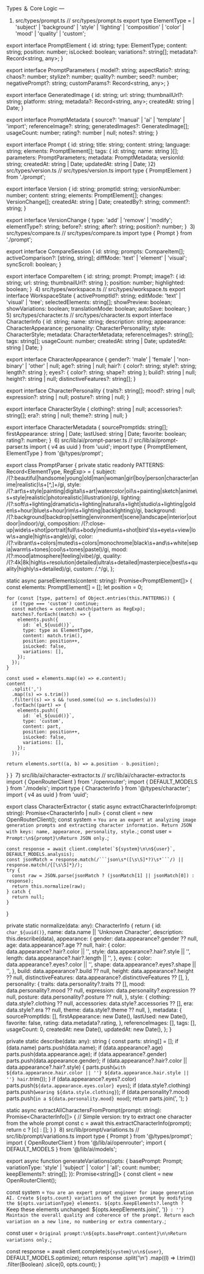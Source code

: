  Types ＆ Core Logic —
1) src/types/prompt.ts
// src/types/prompt.ts
export type ElementType =
  | 'subject'
  | 'background'
  | 'style'
  | 'lighting'
  | 'composition'
  | 'color'
  | 'mood'
  | 'quality'
  | 'custom';

export interface PromptElement {
  id: string;
  type: ElementType;
  content: string;
  position: number;
  isLocked: boolean;
  variations?: string[];
  metadata?: Record<string, any>;
}

export interface PromptParameters {
  model?: string;
  aspectRatio?: string;
  chaos?: number;
  stylize?: number;
  quality?: number;
  seed?: number;
  negativePrompt?: string;
  customParams?: Record<string, any>;
}

export interface GeneratedImage {
  id: string;
  url: string;
  thumbnailUrl?: string;
  platform: string;
  metadata?: Record<string, any>;
  createdAt: string | Date;
}

export interface PromptMetadata {
  source?: 'manual' | 'ai' | 'template' | 'import';
  referenceImage?: string;
  generatedImages?: GeneratedImage[];
  usageCount: number;
  rating?: number | null;
  notes?: string;
}

export interface Prompt {
  id: string;
  title: string;
  content: string;
  language: string;
  elements: PromptElement[];
  tags: { id: string; name: string }[];
  parameters: PromptParameters;
  metadata: PromptMetadata;
  versionId: string;
  createdAt: string | Date;
  updatedAt: string | Date;
}
​
2) src/types/version.ts
// src/types/version.ts
import type { PromptElement } from './prompt';

export interface Version {
  id: string;
  promptId: string;
  versionNumber: number;
  content: string;
  elements: PromptElement[];
  changes: VersionChange[];
  createdAt: string | Date;
  createdBy?: string;
  comment?: string;
}

export interface VersionChange {
  type: 'add' | 'remove' | 'modify';
  elementType?: string;
  before?: string;
  after?: string;
  position?: number;
}
​
3) src/types/compare.ts
// src/types/compare.ts
import type { Prompt } from './prompt';

export interface CompareSession {
  id: string;
  prompts: CompareItem[];
  activeComparison?: [string, string];
  diffMode: 'text' | 'element' | 'visual';
  syncScroll: boolean;
}

export interface CompareItem {
  id: string;
  prompt: Prompt;
  image?: { id: string; url: string; thumbnailUrl?: string };
  position: number;
  highlighted: boolean;
}
​
4) src/types/workspace.ts
// src/types/workspace.ts
export interface WorkspaceState {
  activePromptId?: string;
  editMode: 'text' | 'visual' | 'tree';
  selectedElements: string[];
  showPreview: boolean;
  showVariations: boolean;
  translationMode: boolean;
  autoSave: boolean;
}
​
5) src/types/character.ts
// src/types/character.ts
export interface CharacterInfo {
  id: string;
  name: string;
  description: string;
  appearance: CharacterAppearance;
  personality: CharacterPersonality;
  style: CharacterStyle;
  metadata: CharacterMetadata;
  referenceImages?: string[];
  tags: string[];
  usageCount: number;
  createdAt: string | Date;
  updatedAt: string | Date;
}

export interface CharacterAppearance {
  gender?: 'male' | 'female' | 'non-binary' | 'other' | null;
  age?: string | null;
  hair?: { color?: string; style?: string; length?: string };
  eyes?: { color?: string; shape?: string };
  build?: string | null;
  height?: string | null;
  distinctiveFeatures?: string[];
}

export interface CharacterPersonality {
  traits?: string[];
  mood?: string | null;
  expression?: string | null;
  posture?: string | null;
}

export interface CharacterStyle {
  clothing?: string | null;
  accessories?: string[];
  era?: string | null;
  theme?: string | null;
}

export interface CharacterMetadata {
  sourcePromptIds: string[];
  firstAppearance: string | Date;
  lastUsed: string | Date;
  favorite: boolean;
  rating?: number;
}
​
6) src/lib/ai/prompt-parser.ts
// src/lib/ai/prompt-parser.ts
import { v4 as uuid } from 'uuid';
import type { PromptElement, ElementType } from '@/types/prompt';

export class PromptParser {
  private static readonly PATTERNS: Record<ElementType, RegExp> = {
    subject: /(?:beautiful|handsome|young|old|man|woman|girl|boy|person|character|anime|realistic)\s+[^,]+/gi,
    style: /(?:art\s+style|painting|digital\s+art|watercolor|oil\s+painting|sketch|anime\s+style|realistic|photorealistic|illustration)/gi,
    lighting: /(?:soft\s+lighting|dramatic\s+lighting|natural\s+light|studio\s+lighting|golden\s+hour|blue\s+hour|rim\s+lighting|backlighting)/gi,
    background: /(?:background|backdrop|setting|environment|scene|landscape|interior|outdoor|indoor)/gi,
    composition: /(?:close-up|wide\s+shot|portrait|full\s+body|medium\s+shot|bird's\s+eye\s+view|low\s+angle|high\s+angle)/gi,
    color: /(?:vibrant\s+colors|muted\s+colors|monochrome|black\s+and\s+white|sepia|warm\s+tones|cool\s+tones|pastel)/gi,
    mood: /(?:mood|atmosphere|feeling|vibe)/gi,
    quality: /(?:4k|8k|high\s+resolution|detailed|ultra\s+detailed|masterpiece|best\s+quality|highly\s+detailed)/gi,
    custom: /.^/gi,
  };

  static async parseElements(content: string): Promise<PromptElement[]> {
    const elements: PromptElement[] = [];
    let position = 0;

    for (const [type, pattern] of Object.entries(this.PATTERNS)) {
      if (type === 'custom') continue;
      const matches = content.match(pattern as RegExp);
      matches?.forEach((match) => {
        elements.push({
          id: `el_${uuid()}`,
          type: type as ElementType,
          content: match.trim(),
          position: position++,
          isLocked: false,
          variations: [],
        });
      });
    }

    const used = elements.map((e) => e.content);
    content
      .split(',')
      .map((s) => s.trim())
      .filter((s) => s && !used.some((u) => s.includes(u)))
      .forEach((part) => {
        elements.push({
          id: `el_${uuid()}`,
          type: 'custom',
          content: part,
          position: position++,
          isLocked: false,
          variations: [],
        });
      });

    return elements.sort((a, b) => a.position - b.position);
  }
}
​
7) src/lib/ai/character-extractor.ts
// src/lib/ai/character-extractor.ts
import { OpenRouterClient } from './openrouter';
import { DEFAULT_MODELS } from './models';
import type { CharacterInfo } from '@/types/character';
import { v4 as uuid } from 'uuid';

export class CharacterExtractor {
  static async extractCharacterInfo(prompt: string): Promise<CharacterInfo | null> {
    const client = new OpenRouterClient();
    const system = `You are an expert at analyzing image generation prompts and extracting character information.
Return JSON with keys: name, appearance, personality, style.`;
    const user = `Prompt:\n${prompt}\nReturn JSON only.`;

    const response = await client.complete(`${system}\n\n${user}`, DEFAULT_MODELS.analysis);
    const jsonMatch = response.match(/```json\s*([\s\S]*?)\s*```/) || response.match(/{[\s\S]*}/);
    try {
      const raw = JSON.parse(jsonMatch ? (jsonMatch[1] || jsonMatch[0]) : response);
      return this.normalize(raw);
    } catch {
      return null;
    }
  }

  private static normalize(data: any): CharacterInfo {
    return {
      id: `char_${uuid()}`,
      name: data.name || 'Unknown Character',
      description: this.describe(data),
      appearance: {
        gender: data.appearance?.gender ?? null,
        age: data.appearance?.age ?? null,
        hair: {
          color: data.appearance?.hair?.color || '',
          style: data.appearance?.hair?.style || '',
          length: data.appearance?.hair?.length || '',
        },
        eyes: {
          color: data.appearance?.eyes?.color || '',
          shape: data.appearance?.eyes?.shape || '',
        },
        build: data.appearance?.build ?? null,
        height: data.appearance?.height ?? null,
        distinctiveFeatures: data.appearance?.distinctiveFeatures ?? [],
      },
      personality: {
        traits: data.personality?.traits ?? [],
        mood: data.personality?.mood ?? null,
        expression: data.personality?.expression ?? null,
        posture: data.personality?.posture ?? null,
      },
      style: {
        clothing: data.style?.clothing ?? null,
        accessories: data.style?.accessories ?? [],
        era: data.style?.era ?? null,
        theme: data.style?.theme ?? null,
      },
      metadata: {
        sourcePromptIds: [],
        firstAppearance: new Date(),
        lastUsed: new Date(),
        favorite: false,
        rating: data.metadata?.rating,
      },
      referenceImages: [],
      tags: [],
      usageCount: 0,
      createdAt: new Date(),
      updatedAt: new Date(),
    };
  }

  private static describe(data: any): string {
    const parts: string[] = [];
    if (data.name) parts.push(data.name);
    if (data.appearance?.age) parts.push(data.appearance.age);
    if (data.appearance?.gender) parts.push(data.appearance.gender);
    if (data.appearance?.hair?.color || data.appearance?.hair?.style) {
      parts.push(`with ${data.appearance.hair.color || ''} ${data.appearance.hair.style || ''} hair`.trim());
    }
    if (data.appearance?.eyes?.color) parts.push(`${data.appearance.eyes.color} eyes`);
    if (data.style?.clothing) parts.push(`wearing ${data.style.clothing}`);
    if (data.personality?.mood) parts.push(`in a ${data.personality.mood} mood`);
    return parts.join(', ');
  }

  static async extractAllCharactersFromPrompt(prompt: string): Promise<CharacterInfo[]> {
    // Simple version: try to extract one character from the whole prompt
    const c = await this.extractCharacterInfo(prompt);
    return c ? [c] : [];
  }
}
​
8) src/lib/prompt/variations.ts
// src/lib/prompt/variations.ts
import type { Prompt } from '@/types/prompt';
import { OpenRouterClient } from '@/lib/ai/openrouter';
import { DEFAULT_MODELS } from '@/lib/ai/models';

export async function generateVariations(opts: {
  basePrompt: Prompt;
  variationType: 'style' | 'subject' | 'color' | 'all';
  count: number;
  keepElements?: string[];
}): Promise<string[]> {
  const client = new OpenRouterClient();

  const system = `You are an expert prompt engineer for image generation AI.
Create ${opts.count} variations of the given prompt by modifying the ${opts.variationType} elements.
${opts.keepElements?.length ? `Keep these elements unchanged: ${opts.keepElements.join(', ')}` : ''}
Maintain the overall quality and coherence of the prompt.
Return each variation on a new line, no numbering or extra commentary.`;

  const user = `Original prompt:\n${opts.basePrompt.content}\n\nReturn variations only.`;

  const response = await client.complete(`${system}\n\n${user}`, DEFAULT_MODELS.optimize);
  return response
    .split('\n')
    .map((l) => l.trim())
    .filter(Boolean)
    .slice(0, opts.count);
}